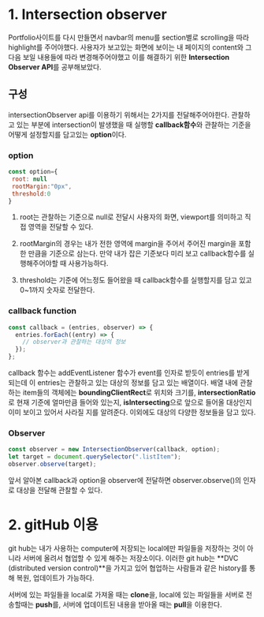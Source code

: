# 1. Intersection observer

Portfolio사이트를 다시 만들면서 navbar의 menu를 section별로 scrolling을 따라 highlight를 주어야했다. 사용자가 보고있는 화면에 보이는 내 페이지의 content와 그다음 보일 내용들에 따라 변경해주어야했고 이를 해결하기 위한 **Intersection Observer API**를 공부해보았다.

## 구성

intersectionObserver api를 이용하기 위해서는 2가지를 전달해주어야한다. 관찰하고 있는 부분에 intersection이 발생했을 때 실행할 **callback함수**와 관찰하는 기준을 어떻게 설정할지를 담고있는 **option**이다.

### option

```javascript
const option={
 root: null
 rootMargin:"0px",
 threshold:0
}
```

1. root는 관찰하는 기준으로 null로 전달시 사용자의 화면, viewport를 의미하고 직접 영역을 전달할 수 있다.

2. rootMargin의 경우는 내가 전한 영역에 margin을 주어서 주어진 margin을 포함한 만큼을 기준으로 삼는다. 만약 내가 잡은 기준보다 미리 보고 callback함수를 실행해주어야할 때 사용가능하다.

3. threshold는 기준에 어느정도 들어왔을 때 callback함수를 실행할지를 담고 있고 0~1까지 숫자로 전달한다.

### callback function

```javascript
const callback = (entries, observer) => {
  entries.forEach((entry) => {
    // observer과 관찰하는 대상의 정보
  });
};
```

callback 함수는 addEventListener 함수가 event를 인자로 받듯이 entries를 받게 되는데 이 entries는 관찰하고 있는 대상의 정보를 담고 있는 배열이다. 배열 내에 관찰하는 item들의 객체에는 **boundingClientRect**로 위치와 크기를, **intersectionRatio**로 현재 기준에 얼마만큼 들어와 있는지, **isIntersecting**으로 앞으로 들어올 대상인지 이미 보이고 있어서 사라질 지를 알려준다. 이외에도 대상의 다양한 정보들을 담고 있다.

### Observer

```javascript
const observer = new IntersectionObserver(callback, option);
let target = document.querySelector(".listItem");
observer.observe(target);
```

앞서 알아본 callback과 option을 observer에 전달하면 observer.observe()의 인자로 대상을 전달해 관찰할 수 있다.

# 2. gitHub 이용

git hub는 내가 사용하는 computer에 저장되는 local에만 파일들을 저장하는 것이 아니라 서버에 올려서 협업할 수 있게 해주는 저장소이다. 이러한 git hub는 **DVC (distributed version control)**을 가지고 있어 협업하는 사람들과 같은 history를 통해 복원, 업데이트가 가능하다.

서버에 있는 파일들을 local로 가져올 때는 **clone**을, local에 있는 파일들을 서버로 전송할때는 **push**를, 서버에 업데이트된 내용을 받아올 때는 **pull**을 이용한다.
